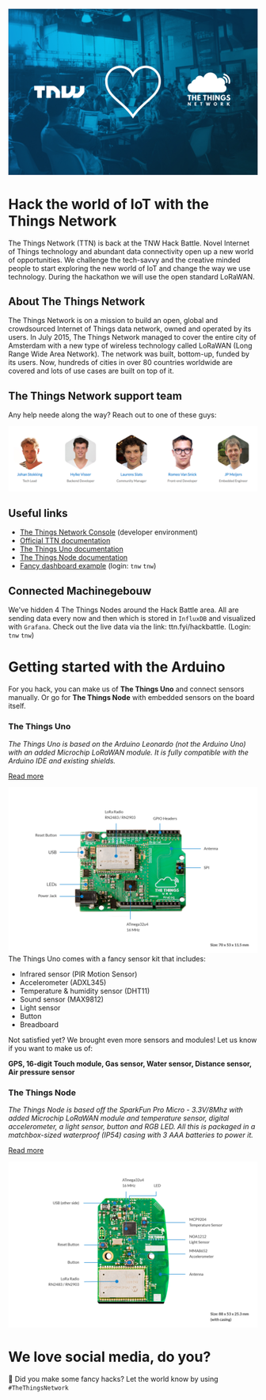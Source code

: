 
![TNW loves TTN](media/tnw-loves-ttn.jpg)

# Hack the world of IoT with the Things Network

The Things Network (TTN) is back at the TNW Hack Battle. Novel Internet of Things technology and abundant data connectivity open up a new world of opportunities. We challenge the tech-savvy and the creative minded people to start exploring the new world of IoT and change the way we use technology. During the hackathon we will use the open standard LoRaWAN.


## About The Things Network

The Things Network is on a mission to build an open, global and crowdsourced Internet of Things data network, owned and operated by its users. In July 2015, The Things Network managed to cover the entire city of Amsterdam with a new type of wireless technology called LoRaWAN (Long Range Wide Area Network). The network was built, bottom-up, funded by its users. Now, hundreds of cities in over 80 countries worldwide are covered and lots of use cases are built on top of it.


## The Things Network support team

Any help neede along the way? Reach out to one of these guys:

![team](media/team.png)



## Useful links
* [The Things Network Console](https://console.thethingsnetwork.org/) (developer environment)
* [Official TTN documentation](https://www.thethingsnetwork.org/docs/)
* [The Things Uno documentation](https://www.thethingsnetwork.org/docs/devices/uno/)
* [The Things Node documentation](https://www.thethingsnetwork.org/docs/devices/node/)
* [Fancy dashboard example](ttn.fyi/hackbattle) (login: `tnw` `tnw`)


## Connected Machinegebouw
We've hidden 4 The Things Nodes around the Hack Battle area. All are sending data every now and then which is stored in `InfluxDB` and visualized with `Grafana`. Check out the live data via the link: ttn.fyi/hackbattle. (Login: `tnw` `tnw`)

# Getting started with the Arduino
For you hack, you can make us of **The Things Uno** and connect sensors manually. Or go for **The Things Node** with embedded sensors on the board itself.


### The Things Uno
*The Things Uno is based on the Arduino Leonardo (not the Arduino Uno) with an added Microchip LoRaWAN module. It is fully compatible with the Arduino IDE and existing shields.*

[Read more](https://www.thethingsnetwork.org/docs/devices/uno/)


![TheThingsUno](media/TheThingsUno-Specs1.jpg)
The Things Uno comes with a fancy sensor kit that includes:
* Infrared sensor (PIR Motion Sensor)
* Accelerometer (ADXL345)
* Temperature & humidity sensor (DHT11)
* Sound sensor (MAX9812)
* Light sensor
* Button
* Breadboard

Not satisfied yet? We brought even more sensors and modules! Let us know if you want to make us of:

**GPS, 16-digit Touch module, Gas sensor, Water sensor, Distance sensor, Air pressure sensor**


### The Things Node
*The Things Node is based off the SparkFun Pro Micro - 3.3V/8Mhz with added Microchip LoRaWAN module and temperature sensor, digital accelerometer, a light sensor, button and RGB LED. All this is packaged in a matchbox-sized waterproof (IP54) casing with 3 AAA batteries to power it.*

[Read more](https://www.thethingsnetwork.org/docs/devices/node/)

![TheThingsNode](media/TheThingsNode-Specs1.jpg)



# We love social media, do you?
🎉 Did you make some fancy hacks? Let the world know by using `#TheThingsNetwork`



